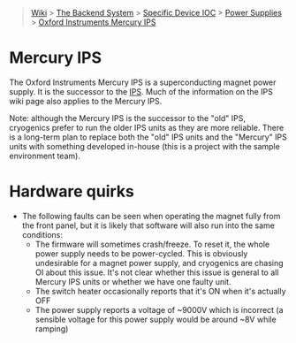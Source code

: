 > [Wiki](Home) > [The Backend System](The-Backend-System) > [Specific Device IOC](Specific-Device-IOC) > [Power Supplies](Power-Supplies) > [Oxford Instruments Mercury IPS](Oxford-Instruments-Mercury-IPS)

# Mercury IPS

The Oxford Instruments Mercury IPS is a superconducting magnet power supply. It is the successor to the [IPS](https://github.com/ISISComputingGroup/ibex_developers_manual/wiki/Oxford-Instruments-IPS). Much of the information on the IPS wiki page also applies to the Mercury IPS.

Note: although the Mercury IPS is the successor to the "old" IPS, cryogenics prefer to run the older IPS units as they are more reliable. There is a long-term plan to replace both the "old" IPS units and the "Mercury" IPS units with something developed in-house (this is a project with the sample environment team).

# Hardware quirks

- The following faults can be seen when operating the magnet fully from the front panel, but it is likely that software will also run into the same conditions:
  * The firmware will sometimes crash/freeze. To reset it, the whole power supply needs to be power-cycled. This is obviously undesirable for a magnet power supply, and cryogenics are chasing OI about this issue. It's not clear whether this issue is general to all Mercury IPS units or whether we have one faulty unit.
  * The switch heater occasionally reports that it's ON when it's actually OFF
  * The power supply reports a voltage of ~9000V which is incorrect (a sensible voltage for this power supply would be around ~8V while ramping)